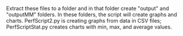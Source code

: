 Extract these files to a folder and in that folder create "output" and "outputMM" folders. In these folders, the script will create graphs and charts. 
PerfScript2.py is creating graphs from data in CSV files; PerfScriptStat.py creates charts with min, max, and average values.
